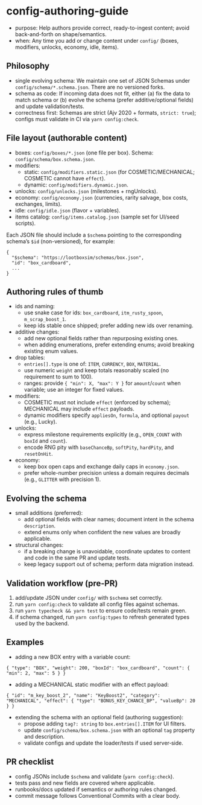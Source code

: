 # config-authoring-guide

- purpose: Help authors provide correct, ready-to-ingest content; avoid back-and-forth on shape/semantics.
- when: Any time you add or change content under `config/` (boxes, modifiers, unlocks, economy, idle, items).

## Philosophy

- single evolving schema: We maintain one set of JSON Schemas under `config/schema/*.schema.json`. There are no versioned forks.
- schema as code: If incoming data does not fit, either (a) fix the data to match schema or (b) evolve the schema (prefer additive/optional fields) and update validation/tests.
- correctness first: Schemas are strict (Ajv 2020 + formats, `strict: true`); configs must validate in CI via `yarn config:check`.

## File layout (authorable content)

- boxes: `config/boxes/*.json` (one file per box). Schema: `config/schema/box.schema.json`.
- modifiers:
  - static: `config/modifiers.static.json` (for COSMETIC/MECHANICAL; COSMETIC cannot have `effect`).
  - dynamic: `config/modifiers.dynamic.json`.
- unlocks: `config/unlocks.json` (milestones + rngUnlocks).
- economy: `config/economy.json` (currencies, rarity salvage, box costs, exchanges, limits).
- idle: `config/idle.json` (flavor + variables).
- items catalog: `config/items.catalog.json` (sample set for UI/seed scripts).

Each JSON file should include a `$schema` pointing to the corresponding schema’s `$id` (non-versioned), for example:

```
{
  "$schema": "https://lootboxsim/schemas/box.json",
  "id": "box_cardboard",
  ...
}
```

## Authoring rules of thumb

- ids and naming:
  - use snake case for ids: `box_cardboard`, `itm_rusty_spoon`, `m_scrap_boost_1`.
  - keep ids stable once shipped; prefer adding new ids over renaming.
- additive changes:
  - add new optional fields rather than repurposing existing ones.
  - when adding enumerations, prefer extending enums; avoid breaking existing enum values.
- drop tables:
  - `entries[].type` is one of: `ITEM`, `CURRENCY`, `BOX`, `MATERIAL`.
  - use numeric `weight` and keep totals reasonably scaled (no requirement to sum to 100).
  - ranges: provide `{ "min": X, "max": Y }` for `amount`/`count` when variable; use an integer for fixed values.
- modifiers:
  - COSMETIC must not include `effect` (enforced by schema); MECHANICAL may include `effect` payloads.
  - dynamic modifiers specify `appliesOn`, `formula`, and optional `payout` (e.g., Lucky).
- unlocks:
  - express milestone requirements explicitly (e.g., `OPEN_COUNT` with `boxId` and `count`).
  - encode RNG pity with `baseChanceBp`, `softPity`, `hardPity`, and `resetOnHit`.
- economy:
  - keep box open caps and exchange daily caps in `economy.json`.
  - prefer whole-number precision unless a domain requires decimals (e.g., `GLITTER` with precision 1).

## Evolving the schema

- small additions (preferred):
  - add optional fields with clear names; document intent in the schema `description`.
  - extend enums only when confident the new values are broadly applicable.
- structural changes:
  - if a breaking change is unavoidable, coordinate updates to content and code in the same PR and update tests.
  - keep legacy support out of schema; perform data migration instead.

## Validation workflow (pre‑PR)

1. add/update JSON under `config/` with `$schema` set correctly.
2. run `yarn config:check` to validate all config files against schemas.
3. run `yarn typecheck && yarn test` to ensure code/tests remain green.
4. if schema changed, run `yarn config:types` to refresh generated types used by the backend.

## Examples

- adding a new BOX entry with a variable count:
```
{ "type": "BOX", "weight": 200, "boxId": "box_cardboard", "count": { "min": 2, "max": 5 } }
```

- adding a MECHANICAL static modifier with an effect payload:
```
{ "id": "m_key_boost_2", "name": "KeyBoost2", "category": "MECHANICAL", "effect": { "type": "BONUS_KEY_CHANCE_BP", "valueBp": 20 } }
```

- extending the schema with an optional field (authoring suggestion):
  - propose adding `tag?: string` to `box.entries[].ITEM` for UI filters.
  - update `config/schema/box.schema.json` with an optional `tag` property and description.
  - validate configs and update the loader/tests if used server‑side.

## PR checklist

- config JSONs include `$schema` and validate (`yarn config:check`).
- tests pass and new fields are covered where applicable.
- runbooks/docs updated if semantics or authoring rules changed.
- commit message follows Conventional Commits with a clear body.

